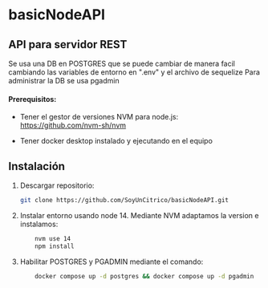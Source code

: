 # basicNodeAPI


## API para servidor REST
Se usa una DB en POSTGRES que se puede cambiar de manera facil cambiando 
las variables de entorno en ".env" y el archivo de sequelize
Para administrar la DB se usa pgadmin

#### Prerequisitos: 
- Tener el gestor de versiones NVM para node.js:
    https://github.com/nvm-sh/nvm
    
- Tener docker desktop instalado y ejecutando en el equipo
    
## Instalación
1. Descargar repositorio:
    ``` bash   
    git clone https://github.com/SoyUnCitrico/basicNodeAPI.git
    ```
2. Instalar entorno usando node 14. Mediante NVM adaptamos la version e instalamos:
    ``` bash   
        nvm use 14
        npm install
    ```
3. Habilitar POSTGRES y  PGADMIN mediante el comando:
    ``` bash   
        docker compose up -d postgres && docker compose up -d pgadmin
    ``` 
